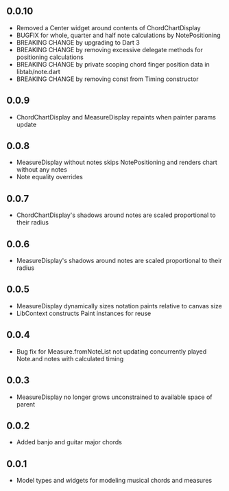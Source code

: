 ## 0.0.10

* Removed a Center widget around contents of ChordChartDisplay
* BUGFIX for whole, quarter and half note calculations by NotePositioning
* BREAKING CHANGE by upgrading to Dart 3
* BREAKING CHANGE by removing excessive delegate methods for positioning calculations
* BREAKING CHANGE by private scoping chord finger position data in libtab/note.dart
* BREAKING CHANGE by removing const from Timing constructor

## 0.0.9

* ChordChartDisplay and MeasureDisplay repaints when painter params update

## 0.0.8

* MeasureDisplay without notes skips NotePositioning and renders chart without any notes
* Note equality overrides

## 0.0.7

* ChordChartDisplay's shadows around notes are scaled proportional to their radius

## 0.0.6

* MeasureDisplay's shadows around notes are scaled proportional to their radius 

## 0.0.5

* MeasureDisplay dynamically sizes notation paints relative to canvas size
* LibContext constructs Paint instances for reuse

## 0.0.4

* Bug fix for Measure.fromNoteList not updating concurrently played Note.and notes with calculated
  timing

## 0.0.3

* MeasureDisplay no longer grows unconstrained to available space of parent

## 0.0.2

* Added banjo and guitar major chords

## 0.0.1

* Model types and widgets for modeling musical chords and measures
